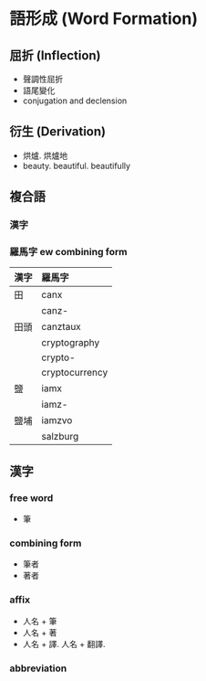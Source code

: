 # 語形成 (Word Formation)

## 屈折 (Inflection)

* 聲調性屈折
* 語尾變化
* conjugation and declension

## 衍生 (Derivation)

* 烘爐. 烘爐地
* beauty. beautiful. beautifully

## 複合語

### 漢字

### 羅馬字 ew combining form

| 漢字 | 羅馬字 |
| :--- | :--- |
| 田 | canx |
|| canz- |
| 田頭 | canztaux |
|| cryptography |
|| crypto- |
|| cryptocurrency |
| 鹽 | iamx |
|| iamz- |
| 鹽埔 | iamzvo |
|| salzburg |

## 漢字

### free word

* 筆

### combining form

* 筆者
* 著者

### affix

* 人名 + 筆
* 人名 + 著
* 人名 + 譯. 人名 + 翻譯.

### abbreviation
